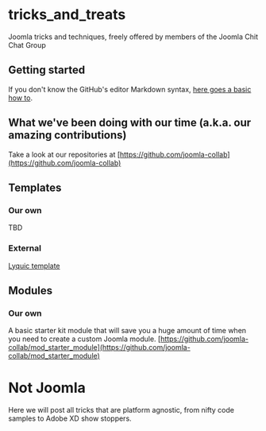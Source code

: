# tricks_and_treats
Joomla tricks and techniques, freely offered by members of the Joomla Chit Chat Group

## Getting started

If you don't know the GitHub's editor Markdown syntax, [here goes a basic how to](https://guides.github.com/features/mastering-markdown).

## What we've been doing with our time (a.k.a. our amazing contributions)

Take a look at our repositories at [https://github.com/joomla-collab](https://github.com/joomla-collab)

## Templates

### Our own

TBD

### External

[Lyquic template](https://github.com/Lyquix/tpl_lyquix)

## Modules

### Our own

A basic starter kit module that will save you a huge amount of time when you need to create a custom Joomla module.
[https://github.com/joomla-collab/mod_starter_module](https://github.com/joomla-collab/mod_starter_module)

# Not Joomla

Here we will post all tricks that are platform agnostic, from nifty code samples to Adobe XD show stoppers.
